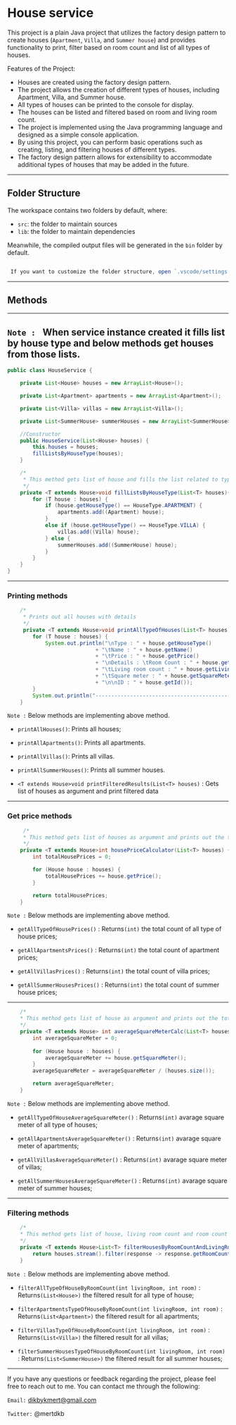 # House service
This project is a plain Java project that utilizes the factory design pattern to create houses (`Apartment`, `Villa`, and `Summer house`) and provides functionality to print, filter based on room count and list of all types of houses.

Features of the Project:

 - Houses are created using the factory design pattern.
 - The project allows the creation of different types of houses, including Apartment, Villa, and Summer house.
 - All types of houses can be printed to the console for display.
 - The houses can be listed and filtered based on room and living room count.
 - The project is implemented using the Java programming language and designed as a simple console application.
 - By using this project, you can perform basic operations such as creating, listing, and filtering houses of different types.
 - The factory design pattern allows for extensibility to accommodate additional types of houses that may be added in the future.


---

## Folder Structure

The workspace contains two folders by default, where:

- `src`: the folder to maintain sources
- `lib`: the folder to maintain dependencies

Meanwhile, the compiled output files will be generated in the `bin` folder by default.
```javascript

 If you want to customize the folder structure, open `.vscode/settings.json` and update the related settings there.

```
---
## Methods
---

 ## `Note : ` When service instance created it fills list by house type and below methods get houses from those lists.


```java
public class HouseService {

    private List<House> houses = new ArrayList<House>();

    private List<Apartment> apartments = new ArrayList<Apartment>();

    private List<Villa> villas = new ArrayList<Villa>();

    private List<SummerHouse> summerHouses = new ArrayList<SummerHouse>();

    //Constructor
    public HouseService(List<House> houses) {
        this.houses = houses;
        fillListsByHouseType(houses);
    }

    /*
     * This method gets list of house and fills the list related to type of apartment
     */
    private <T extends House>void fillListsByHouseType(List<T> houses){
        for (T house : houses) {
            if (house.getHouseType() == HouseType.APARTMENT) {
                apartments.add((Apartment) house);
            }
            else if (house.getHouseType() == HouseType.VILLA) {
                villas.add((Villa) house);
            } else {
                summerHouses.add((SummerHouse) house);
            }
        } 
    }
}
```
---
### Printing methods

```java
    /*
     * Prints out all houses with details
     */
     private <T extends House>void printAllTypeOfHouses(List<T> houses) {
        for (T house : houses) {
            System.out.println("\nType : " + house.getHouseType() 
                            + "\tName : " + house.getName() 
                            + "\tPrice : " + house.getPrice() 
                            + "\nDetails : \tRoom Count : " + house.getRoomCount() 
                            + "\tLiving room count : " + house.getLivingRoomCount() 
                            + "\tSquare meter : " + house.getSquareMeter() 
                            + "\n\nID : " + house.getId());
        }
        System.out.println("------------------------------------------------------------------------------------");
    }
```

`Note :` Below methods are implementing above method.

- `printAllHouses()`: Prints all houses;
  
- `printAllApartments()`: Prints all apartments.
  
- `printAllVillas()`: Prints all villas.
  
- `printAllSummerHouses()`: Prints all summer houses.

- `<T extends House>void printFilteredResults(List<T> houses)` : Gets list of houses as argument and print filtered data

---
### Get price methods

```java
     /*
     * This method gets list of houses as argument and prints out the total house prices
     */
    private <T extends House>int housePriceCalculator(List<T> houses) {
        int totalHousePrices = 0;

        for (House house : houses) {
            totalHousePrices += house.getPrice();
        }

        return totalHousePrices;
    }
```

`Note :` Below methods are implementing above method.

- `getAllTypeOfHousePrices()` : Returns`(int)` the total count of all type of house prices;
  
- `getAllApartmentsPrices()` : Returns`(int)` the total count of apartment prices;
  
- `getAllVillasPrices()` : Returns`(int)` the total count of villa prices;
  
- `getAllSummerHousesPrices()` : Returns`(int)` the total count of summer house prices;

---



```java
    /*
    * This method gets list of house as argument and prints out the total house prices
    */
    private <T extends House> int averageSquareMeterCalc(List<T> houses) {
        int averageSquareMeter = 0;
        
        for (House house : houses) {
            averageSquareMeter += house.getSquareMeter();
        }
        averageSquareMeter = averageSquareMeter / (houses.size());

        return averageSquareMeter;
    }
```

`Note :` Below methods are implementing above method.

- `getAllTypeOfHouseAverageSquareMeter()` : Returns`(int)` avarage square meter of all type of houses;
  
- `getAllApartmentsAverageSquareMeter()` : Returns`(int)` avarage square meter of apartments;
  
- `getAllVillasAverageSquareMeter()` : Returns`(int)` avarage square meter of villas;
  
- `getAllSummerHousesAverageSquareMeter()` : Returns`(int)` avarage square meter of summer houses;

---
### Filtering methods
```java
    /*
    * This method gets list of house, living room count and room count as an argument after that filters all houses by room counts 
    */
    private <T extends House>List<T> filterHousesByRoomCountAndLivingRoomCount(List<T> houses, int livingRoom, int room){
        return houses.stream().filter(response -> response.getRoomCount() == room && response.getLivingRoomCount() == livingRoom).toList();
    }

```

`Note :` Below methods are implementing above method.

- `filterAllTypeOfHouseByRoomCount(int livingRoom, int room)` : Returns`(List<House>)` the filtered result for all type of house;
  
- `filterApartmentsTypeOfHouseByRoomCount(int livingRoom, int room)` : Returns`(List<Apartment>)` the filtered result for all apartments;

- `filterVillasTypeOfHouseByRoomCount(int livingRoom, int room)` : Returns`(List<Villa>)` the filtered result for all villas;

- `filterSummerHousesTypeOfHouseByRoomCount(int livingRoom, int room)` : Returns`(List<SummerHouse>)` the filtered result for all summer houses;

---
If you have any questions or feedback regarding the project, please feel free to reach out to me. You can contact me through the following:

`Email:` dikbykmert@gmail.com

`Twitter:` @mertdkb